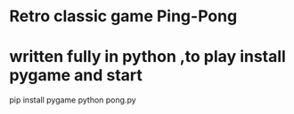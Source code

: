 # Retro classic game Ping-Pong
# written fully in python ,to play install pygame and start
pip install pygame
python pong.py 
